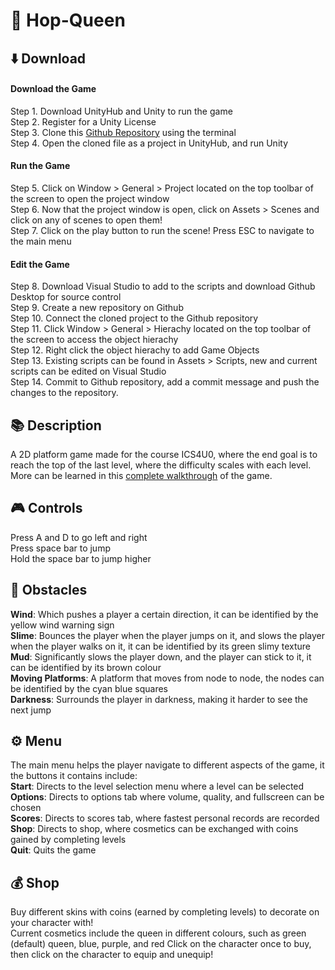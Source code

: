 # 👑 Hop-Queen 

## ⬇️ Download 
#### Download the Game
Step 1. Download UnityHub and Unity to run the game</br>
Step 2. Register for a Unity License </br>
Step 3. Clone this [Github Repository](https://github.com/stephen-ics/Hop-Queen) using the terminal </br>
Step 4. Open the cloned file as a project in UnityHub, and run Unity</br>
#### Run the Game
Step 5. Click on Window > General > Project located on the top toolbar of the screen to open the project window</br>
Step 6. Now that the project window is open, click on Assets > Scenes and click on any of scenes to open them!</br>
Step 7. Click on the play button to run the scene! Press ESC to navigate to the main menu</br>
#### Edit the Game
Step 8. Download Visual Studio to add to the scripts and download Github Desktop for source control</br>
Step 9. Create a new repository on Github</br>
Step 10. Connect the cloned project to the Github repository</br>
Step 11. Click Window > General > Hierachy located on the top toolbar of the screen to access the object hierachy</br>
Step 12. Right click the object hierachy to add Game Objects</br>
Step 13. Existing scripts can be found in Assets > Scripts, new and current scripts can be edited on Visual Studio</br>
Step 14. Commit to Github repository, add a commit message and push the changes to the repository.</br>


## 📚 Description 
A 2D platform game made for the course ICS4U0, where the end goal is to reach the top of the last level, where the difficulty scales with each level. More can be learned in this [complete walkthrough](https://www.youtube.com/watch?v=9EW2W5IxRj8) of the game.

## 🎮 Controls 
Press A and D to go left and right </br> 
Press space bar to jump </br>
Hold the space bar to jump higher </br>

## 🚧 Obstacles 
**Wind**: Which pushes a player a certain direction, it can be identified by the yellow wind warning sign</br>
**Slime**: Bounces the player when the player jumps on it, and slows the player when the player walks on it, it can be identified by its green slimy texture </br>
**Mud**: Significantly slows the player down, and the player can stick to it, it can be identified by its brown colour </br>
**Moving Platforms**: A platform that moves from node to node, the nodes can be identified by the cyan blue squares </br>
**Darkness**: Surrounds the player in darkness, making it harder to see the next jump </br>

## ⚙ Menu
The main menu helps the player navigate to different aspects of the game, it the buttons it contains include: </br>
**Start**: Directs to the level selection menu where a level can be selected </br>
**Options**: Directs to options tab where volume, quality, and fullscreen can be chosen </br>
**Scores**: Directs to scores tab, where fastest personal records are recorded </br>
**Shop**: Directs to shop, where cosmetics can be exchanged with coins gained by completing levels </br>
**Quit**: Quits the game

## 💰 Shop
Buy different skins with coins (earned by completing levels) to decorate on your character with!</br> Current cosmetics include the queen in different colours, such as green (default) queen, blue, purple, and red
Click on the character once to buy, then click on the character to equip and unequip!






